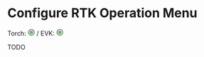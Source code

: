 # Configure RTK Operation Menu

Torch: ![Feature Supported](img/Icons/GreenDot.png) / EVK: ![Feature Supported](img/Icons/GreenDot.png)

TODO